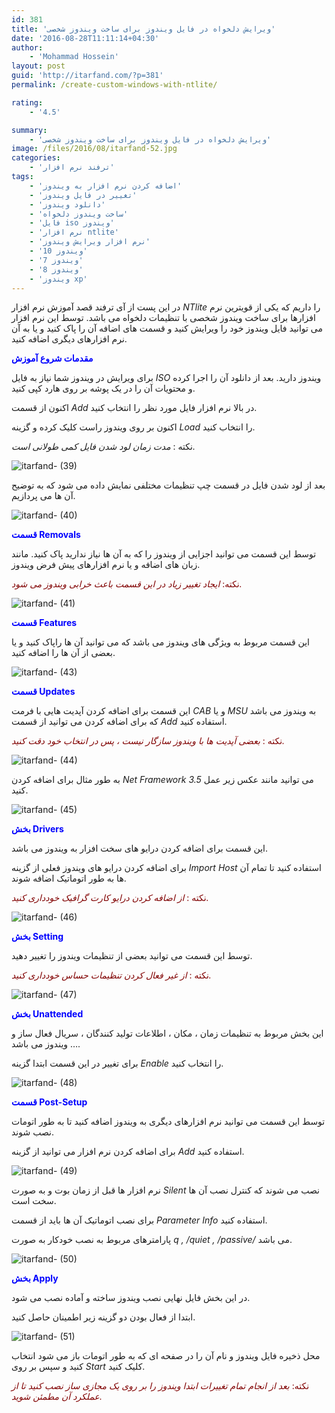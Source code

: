 ```yaml
---
id: 381
title: 'ویرایش دلخواه در فایل ویندوز برای ساخت ویندوز شخصی'
date: '2016-08-28T11:11:14+04:30'
author:
    - 'Mohammad Hossein'
layout: post
guid: 'http://itarfand.com/?p=381'
permalink: /create-custom-windows-with-ntlite/

rating:
    - '4.5'

summary:
    - 'ویرایش دلخواه در فایل ویندوز برای ساخت ویندوز شخصی'
image: /files/2016/08/itarfand-52.jpg
categories:
    - 'ترفند نرم افزار'
tags:
    - 'اضافه کردن نرم افزار به ویندوز'
    - 'تغییر در فایل ویندوز'
    - 'دانلود ویندوز'
    - 'ساخت ویندوز دلخواه'
    - 'فایل iso ویندوز'
    - 'نرم افزار ntlite'
    - 'نرم افزار ویرایش ویندوز'
    - 'ویندوز 10'
    - 'ویندوز 7'
    - 'ویندوز 8'
    - 'ویندوز xp'
---
```


در این پست از آی ترفند قصد آموزش نرم افزار *NTlite* را داریم که یکی از قویترین نرم افزارها برای ساخت ویندوز شخصی با تنظیمات دلخواه می باشد. توسط این نرم افزار می توانید فایل ویندوز خود را ویرایش کنید و قسمت های اضافه آن را پاک کنید و یا به آن نرم افزارهای دیگری اضافه کنید.

<span style="color: #0000ff;">**مقدمات شروع آموزش**</span>

برای ویرایش در ویندوز شما نیاز به فایل *ISO* ویندوز دارید. بعد از دانلود آن را اجرا کرده و محتویات آن را در یک پوشه بر روی هارد کپی کنید.

اکنون از قسمت *Add* در بالا نرم افزار فایل مورد نظر را انتخاب کنید.

اکنون بر روی ویندوز راست کلیک کرده و گزینه *Load* را انتخاب کنید.

نکته : *مدت زمان لود شدن فایل کمی طولانی است.*

![itarfand- (39)](/files/2016/08/itarfand-39.jpg)

بعد از لود شدن فایل در قسمت چپ تنظیمات مختلفی نمایش داده می شود که به توضیح آن ها می پردازیم.

![itarfand- (40)](/files/2016/08/itarfand-40.jpg)

<span style="color: #0000ff;">**قسمت Removals**</span>

توسط این قسمت می توانید اجزایی از ویندوز را که به آن ها نیاز ندارید پاک کنید. مانند زبان های اضافه و یا نرم افزارهای پیش فرض ویندوز.

<span style="color: #800000;">نکته: *ایجاد تغییر زیاد در این قسمت باعث خرابی ویندوز می شود.*</span>

![itarfand- (41)](/files/2016/08/itarfand-41.jpg)

<span style="color: #0000ff;">**قسمت Features**</span>

این قسمت مربوط به ویژگی های ویندوز می باشد که می توانید آن ها راپاک کنید و یا بعضی از آن ها را اضافه کنید.

![itarfand- (43)](/files/2016/08/itarfand-43.jpg)

<span style="color: #0000ff;">**قسمت Updates**</span>

این قسمت برای اضافه کردن آپدیت هایی با فرمت *CAB* و یا *MSU* به ویندوز می باشد که برای اضافه کردن می توانید از قسمت *Add* استفاده کنید.

<span style="color: #800000;">نکته : *بعضی آپدیت ها با ویندوز سازگار نیست ، پس در انتخاب خود دقت کنید.*</span>

![itarfand- (44)](/files/2016/08/itarfand-44.jpg)

به طور مثال برای اضافه کردن *Net Framework 3.5* می توانید مانند عکس زیر عمل کنید.

![itarfand- (45)](/files/2016/08/itarfand-45.jpg)

<span style="color: #0000ff;">**بخش Drivers**</span>

این قسمت برای اضافه کردن درایو های سخت افزار به ویندوز می باشد.

برای اضافه کردن درایو های ویندوز فعلی از گزینه *Import Host* استفاده کنید تا تمام آن ها به طور اتوماتیک اضافه شوند.

<span style="color: #800000;">نکته : *از اضافه کردن درایو کارت گرافیک خودداری کنید.*</span>

![itarfand- (46)](/files/2016/08/itarfand-46.jpg)

<span style="color: #0000ff;">**بخش Setting**</span>

توسط این قسمت می توانید بعضی از تنظیمات ویندوز را تغییر دهید.

<span style="color: #800000;">نکته : *از غیر فعال کردن تنظیمات حساس خودداری کنید.*</span>

![itarfand- (47)](/files/2016/08/itarfand-47.jpg)

<span style="color: #0000ff;">**بخش Unattended**</span>

این بخش مربوط به تنظیمات زمان ، مکان ، اطلاعات تولید کنندگان ، سریال فعال ساز و … ویندوز می باشد.

برای تغییر در این قسمت ابتدا گزینه *Enable* را انتخاب کنید.

![itarfand- (48)](/files/2016/08/itarfand-48.jpg)

<span style="color: #0000ff;">**قسمت Post-Setup**</span>

توسط این قسمت می توانید نرم افزارهای دیگری به ویندوز اضافه کنید تا به طور اتومات نصب شوند.

برای اضافه کردن نرم افزار می توانید از گزینه *Add* استفاده کنید.

![itarfand- (49)](/files/2016/08/itarfand-49.jpg)

نرم افزار ها قبل از زمان بوت و به صورت *Silent* نصب می شوند که کنترل نصب آن ها سخت است.

برای نصب اتوماتیک آن ها باید از قسمت *Parameter Info* استفاده کنید.

پارامترهای مربوط به نصب خودکار به صورت *q , /quiet , /passive/* می باشد.

![itarfand- (50)](/files/2016/08/itarfand-50.jpg)

<span style="color: #0000ff;">**بخش Apply**</span>

در این بخش فایل نهایی نصب ویندوز ساخته و آماده نصب می شود.

ابتدا از فعال بودن دو گزینه زیر اطمینان حاصل کنید.

![itarfand- (51)](/files/2016/08/itarfand-51.jpg)

محل ذخیره فایل ویندوز و نام آن را در صفحه ای که به طور اتومات باز می شود انتخاب کنید و سپس بر روی *Start* کلیک کنید.

<span style="color: #800000;">نکته: *بعد از انجام تمام تغییرات ابتدا ویندوز را بر روی یک مجازی ساز نصب کنید تا از عملکرد آن مطمئن شوید.*</span>